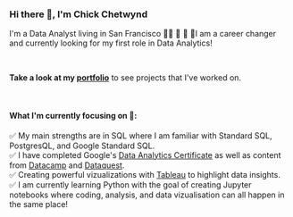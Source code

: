 ### Hi there 👋, I'm Chick Chetwynd

I'm a Data Analyst living in San Francisco :man_cartwheeling: :partying_face: :confetti_ball: :balloon:I am a career changer and currently looking for my first role in Data Analytics!

<br>

__Take a look at my [portfolio](https://github.com/chickchetwynd/portfolio)__ to see projects that I've worked on.

<br>

#### What I'm currently focusing on :thinking::


:white_check_mark: My main strengths are in SQL where I am familiar with Standard SQL, PostgresQL, and Google Standard SQL.
<br />
:white_check_mark: I have completed Google's [Data Analytics Certificate](https://grow.google/certificates/data-analytics/#?modal_active=none) as well as content from [Datacamp](https://app.datacamp.com/learn) and [Dataquest](https://app.dataquest.io/learning-path).
<br />
:white_check_mark: Creating powerful vizualizations with [Tableau](https://public.tableau.com/app/profile/chick.chetwynd) to highlight data insights.
<br />
:white_check_mark: I am currently learning Python with the goal of creating Jupyter notebooks where coding, analysis, and data vizualisation can all happen in the same place!


<!--
**chickchetwynd/chickchetwynd** is a ✨ _special_ ✨ repository because its `README.md` (this file) appears on your GitHub profile.

Here are some ideas to get you started:

- 🔭 I’m currently working on ...
- 🌱 I’m currently learning ...
- 👯 I’m looking to collaborate on ...
- 🤔 I’m looking for help with ...
- 💬 Ask me about ...
- 📫 How to reach me: ...
- 😄 Pronouns: ...
- ⚡ Fun fact: ...
-->
